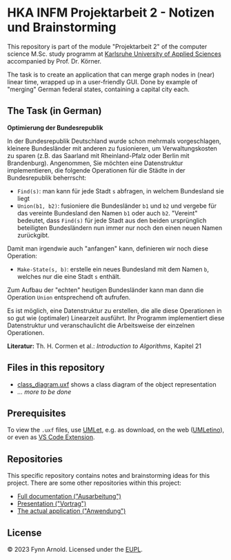 # HKA INFM Projektarbeit 2 - Notizen und Brainstorming

This repository is part of the module "Projektarbeit 2" of the computer science M.Sc. study programm at [Karlsruhe University of Applied Sciences](https://www.h-ka.de/en/) accompanied by Prof. Dr. Körner.

The task is to create an application that can merge graph nodes in (near) linear time, wrapped up in a user-friendly GUI.
Done by example of "merging" German federal states, containing a capital city each.


## The Task (in German)

**Optimierung der Bundesrepublik**

In der Bundesrepublik Deutschland wurde schon mehrmals vorgeschlagen, kleinere Bundesländer mit anderen zu fusionieren, um Verwaltungskosten zu sparen (z.B. das Saarland mit Rheinland-Pfalz oder Berlin mit Brandenburg). Angenommen, Sie möchten eine Datenstruktur implementieren, die folgende Operationen für die Städte in der Bundesrepublik beherrscht:

* `Find(s)`: man kann für jede Stadt `s` abfragen, in welchem Bundesland sie liegt
* `Union(b1, b2)`: fusioniere die Bundesländer `b1` und `b2` und vergebe für das vereinte Bundesland den Namen `b1` oder auch `b2`. "Vereint" bedeutet, dass `Find(s)` für jede Stadt aus den beiden ursprünglich beteiligten Bundesländern nun immer nur noch den einen neuen Namen zurückgibt.

Damit man irgendwie auch "anfangen" kann, definieren wir noch diese Operation:

* `Make-State(s, b)`: erstelle ein neues Bundesland mit dem Namen `b`, welches nur die eine Stadt `s` enthält.

Zum Aufbau der "echten" heutigen Bundesländer kann man dann die Operation `Union` entsprechend oft aufrufen.

Es ist möglich, eine Datenstruktur zu erstellen, die alle diese Operationen in so gut wie (optimaler) Linearzeit ausführt. Ihr Programm implementiert diese Datenstruktur und veranschaulicht die Arbeitsweise der einzelnen Operationen.

**Literatur:** Th. H. Cormen et al.: _Introduction to Algorithms_, Kapitel 21


## Files in this repository ##

* [class_diagram.uxf]() shows a class diagram of the object representation
* _... more to be done_


## Prerequisites

To view the `.uxf` files, use [UMLet](https://www.umlet.com/), e.g. as download, on the web ([UMLetino](https://www.umletino.com/)), or even as [VS Code Extension](https://marketplace.visualstudio.com/items?itemName=TheUMLetTeam.umlet).


## Repositories

This specific repository contains notes and brainstorming ideas for this project.
There are some other repositories within this project:

* [Full documentation ("Ausarbeitung")](https://github.com/Innoberger/hka-infm-projektarbeit-2-doc)
* [Presentation ("Vortrag")](https://github.com/Innoberger/hka-infm-projektarbeit-2-beamer)
* [The actual application ("Anwendung")](https://github.com/Innoberger/hka-infm-projektarbeit-2-app)


## License

&copy; 2023 Fynn Arnold. Licensed under the [EUPL](LICENSE).
